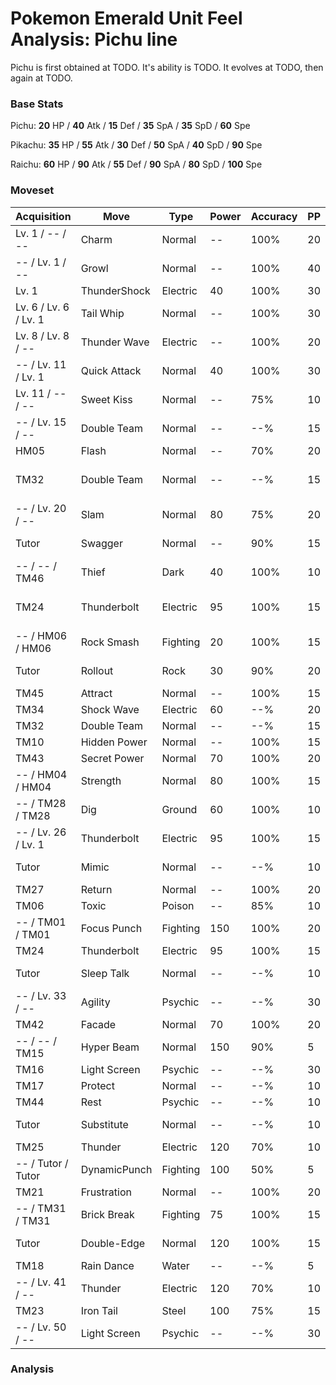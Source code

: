 # Pokemon Emerald Unit Feel Analysis: Pichu line

Pichu is first obtained at TODO. It's ability is TODO. It evolves at TODO, then again at TODO.

### Base Stats

Pichu: **20** HP / **40** Atk / **15** Def / **35** SpA / **35** SpD / **60** Spe

Pikachu: **35** HP / **55** Atk / **30** Def / **50** SpA / **40** SpD / **90** Spe

Raichu: **60** HP / **90** Atk / **55** Def / **90** SpA / **80** SpD / **100** Spe

### Moveset

|Acquisition          |Move        |Type    |Power|Accuracy|PP |Notes                    |
|---                  |---         |---     |---  |---     |---|---                      |
|Lv. 1 / -- / --      |Charm       |Normal  |--   |100%    |20 |                         |
|-- / Lv. 1 / --      |Growl       |Normal  |--   |100%    |40 |                         |
|Lv. 1                |ThunderShock|Electric|40   |100%    |30 |                         |
|Lv. 6 / Lv. 6 / Lv. 1|Tail Whip   |Normal  |--   |100%    |30 |                         |
|Lv. 8 / Lv. 8 / --   |Thunder Wave|Electric|--   |100%    |20 |                         |
|-- / Lv. 11 / Lv. 1  |Quick Attack|Normal  |40   |100%    |30 |                         |
|Lv. 11 / -- / --     |Sweet Kiss  |Normal  |--   |75%     |10 |                         |
|-- / Lv. 15 / --     |Double Team |Normal  |--   |--%     |15 |                         |
|HM05                 |Flash       |Normal  |--   |70%     |20 |                         |
|TM32                 |Double Team |Normal  |--   |--%     |15 |Buy at Game Corner       |
|-- / Lv. 20 / --     |Slam        |Normal  |80   |75%     |20 |                         |
|Tutor                |Swagger     |Normal  |--   |90%     |15 |Emerald only             |
|-- / -- / TM46       |Thief       |Dark    |40   |100%    |10 |                         |
|TM24                 |Thunderbolt |Electric|95   |100%    |15 |Buy at Game Corner       |
|-- / HM06 / HM06     |Rock Smash  |Fighting|20   |100%    |15 |                         |
|Tutor                |Rollout     |Rock    |30   |90%     |20 |Emerald only             |
|TM45                 |Attract     |Normal  |--   |100%    |15 |                         |
|TM34                 |Shock Wave  |Electric|60   |--%     |20 |                         |
|TM32                 |Double Team |Normal  |--   |--%     |15 |                         |
|TM10                 |Hidden Power|Normal  |--   |100%    |15 |                         |
|TM43                 |Secret Power|Normal  |70   |100%    |20 |                         |
|-- / HM04 / HM04     |Strength    |Normal  |80   |100%    |15 |                         |
|-- / TM28 / TM28     |Dig         |Ground  |60   |100%    |10 |                         |
|-- / Lv. 26 / Lv. 1  |Thunderbolt |Electric|95   |100%    |15 |                         |
|Tutor                |Mimic       |Normal  |--   |--%     |10 |Emerald only             |
|TM27                 |Return      |Normal  |--   |100%    |20 |                         |
|TM06                 |Toxic       |Poison  |--   |85%     |10 |                         |
|-- / TM01 / TM01     |Focus Punch |Fighting|150  |100%    |20 |                         |
|TM24                 |Thunderbolt |Electric|95   |100%    |15 |                         |
|Tutor                |Sleep Talk  |Normal  |--   |--%     |10 |Emerald only             |
|-- / Lv. 33 / --     |Agility     |Psychic |--   |--%     |30 |                         |
|TM42                 |Facade      |Normal  |70   |100%    |20 |                         |
|-- / -- / TM15       |Hyper Beam  |Normal  |150  |90%     |5  |                         |
|TM16                 |Light Screen|Psychic |--   |--%     |30 |                         |
|TM17                 |Protect     |Normal  |--   |--%     |10 |                         |
|TM44                 |Rest        |Psychic |--   |--%     |10 |                         |
|Tutor                |Substitute  |Normal  |--   |--%     |10 |Emerald only             |
|TM25                 |Thunder     |Electric|120  |70%     |10 |                         |
|-- / Tutor / Tutor   |DynamicPunch|Fighting|100  |50%     |5  |Emerald only             |
|TM21                 |Frustration |Normal  |--   |100%    |20 |                         |
|-- / TM31 / TM31     |Brick Break |Fighting|75   |100%    |15 |                         |
|Tutor                |Double-Edge |Normal  |120  |100%    |15 |Emerald only             |
|TM18                 |Rain Dance  |Water   |--   |--%     |5  |                         |
|-- / Lv. 41 / --     |Thunder     |Electric|120  |70%     |10 |                         |
|TM23                 |Iron Tail   |Steel   |100  |75%     |15 |                         |
|-- / Lv. 50 / --     |Light Screen|Psychic |--   |--%     |30 |                         |

### Analysis